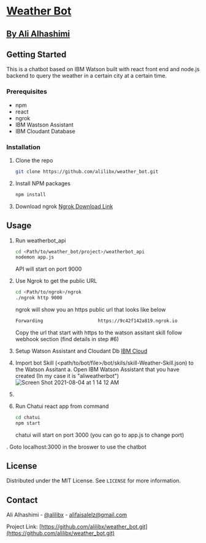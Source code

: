
<!-- PROJECT LOGO -->
<br />
<p align="center">
  <a href="https://github.com/othneildrew/Best-README-Template">
    <h1> Weather Bot</h1>
    <h2> By Ali Alhashimi</h2>
  </a>
</p>


<!-- GETTING STARTED -->
## Getting Started

This is a chatbot based on IBM Watson built with react front end and node.js backend to query 
the weather in a certain city at a certain time.


### Prerequisites

* npm
* react
* ngrok
* IBM Wastson Assistant 
* IBM Cloudant Database
  
### Installation

1. Clone the repo
   ```sh
   git clone https://github.com/alilibx/weather_bot.git
   ```
2. Install NPM packages
   ```sh
   npm install
   ```
3. Download ngrok  <a href= https://ngrok.com/download>  Ngrok Download Link </a>


<!-- USAGE EXAMPLES -->
## Usage


1. Run weatherbot_api
   ```sh
   cd <Path/to/weather_bot/project>/weatherbot_api
   nodemon app.js
   ```
   API will start on port 9000
   
3. Use Ngrok to get the public URL
   ```sh
   cd <Path/to/ngrok>/ngrok
   ./ngrok http 9000
   ```
   ngrok will show you an https public url that looks like below 
    ```sh
    Forwarding                    https://9c42f142a819.ngrok.io                                                                
   ```
   Copy the url that start with https to the watson assitant skill follow webhook section (find details in step #6)

4. Setup Watson Assistant and Cloudant Db
   <a href=https://cloud.ibm.com> IBM Cloud </a>
5. Import bot Skill (<path/to/bot/file>/bot/skils/skill-Weather-Skill.json) to the Watson Assitant
   a. Open IBM Watson Assistant that you have created (In my case it is "aliweatherbot")
      ![Screen Shot 2021-08-04 at 1 14 12 AM](https://user-images.githubusercontent.com/6030333/128087084-bea1913f-5742-4a6f-93d7-19c6354194f6.png)

      
6. 

5. Run Chatui react app from command
   ```sh
   cd chatui
   npm start
   ```
   chatui will start on port 3000 (you can go to app.js to change port)
   
. Goto localhost:3000 in the broswer to use the chatbot


<!-- LICENSE -->
## License

Distributed under the MIT License. See `LICENSE` for more information.



<!-- CONTACT -->
## Contact

Ali Alhashimi - [@alilibx](https://twitter.com/alilibx) - alifaisalelz@gmail.com

Project Link: [https://github.com/alilibx/weather_bot.git](https://github.com/alilibx/weather_bot.git)




